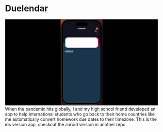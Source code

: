 # Duelendar
![App Demo](./Homework/demo.gif)
When the pandemic hits globally, I and my high school friend
developed an app to help
international students who go back
to their home countries like me
automatically convert homework
due dates to their timezone.
This is the ios version app,
checkout the anroid version in another repo.

